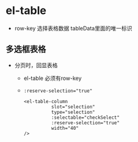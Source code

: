 # el-table

+ row-key  选择表格数据 tableData里面的唯一标识

## 多选框表格

+ 分页时，回显表格

  + el-table 必须有row-key

  + `:reserve-selection="true"`

    ```vue
    <el-table-column
              slot="selection"
              type="selection"
              :selectable="checkSelect"
              :reserve-selection="true"
              width="40"
    />
    ```

    